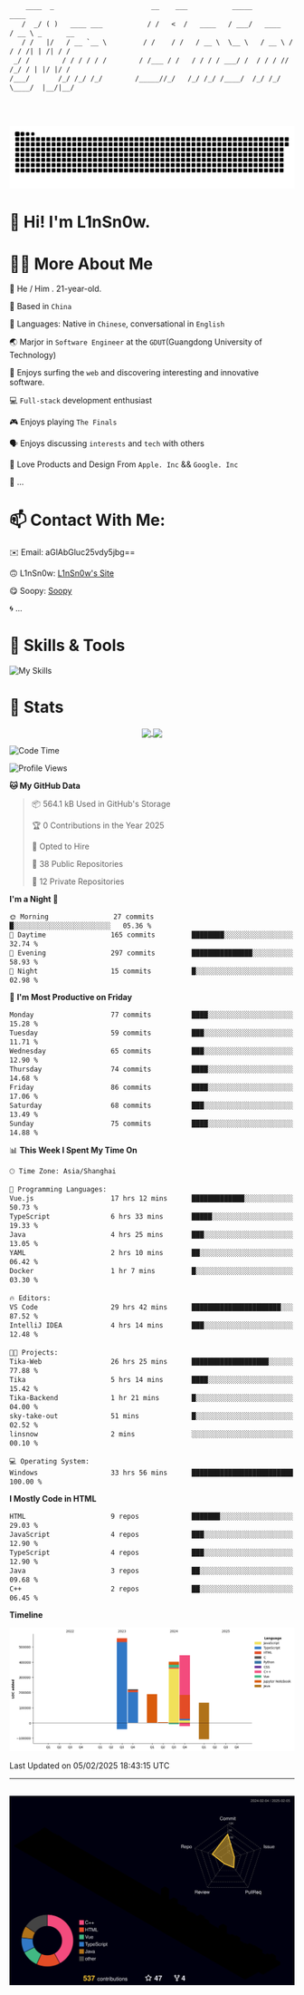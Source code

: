 ```

    ____  _                        __    ___           _____           ____           
   /  _/ ( )   ____ ___           / /   <  /   ____   / ___/   ____   / __ \ _      __
   / /   |/   / __ `__ \         / /    / /   / __ \  \__ \   / __ \ / / / /| | /| / /
 _/ /        / / / / / /        / /___ / /   / / / / ___/ /  / / / // /_/ / | |/ |/ / 
/___/       /_/ /_/ /_/        /_____//_/   /_/ /_/ /____/  /_/ /_/ \____/  |__/|__/  
                                                                                      
                                          

```
##
![](https://raw.githubusercontent.com/lin-snow/lin-snow/output/github-contribution-grid-snake-dark.svg)

# 👋 Hi! I'm L1nSn0w.

# 👨‍💻 More About Me

🤠 He / Him . 21-year-old.

🎈 Based in `China`
  
🤔 Languages: Native in `Chinese`, conversational in `English`

🌏 Marjor in `Software Engineer` at the `GDUT`(Guangdong University of Technology)

🛟 Enjoys surfing the `web` and discovering interesting and innovative software.

💻 `Full-stack` development enthusiast

🎮 Enjoys playing `The Finals`

🗣️ Enjoys discussing `interests` and `tech` with others

👾 Love Products and Design From `Apple. Inc` && `Google. Inc`  

🤪 ...

# 📫 Contact With Me:

✉️ Email: aGlAbGluc25vdy5jbg==

🙃 L1nSn0w: [L1nSn0w's Site](https://linsnow.cn)

😋 Soopy: [Soopy](https://soopy.cn)

🌀 ...

# 🔮 Skills & Tools

![My Skills](skillicons.svg)

<!-- [![My Skills](https://skillicons.dev/icons?i=c,cpp,python,golang,java,html,css,javascript,typescript,markdown,sass,tailwindcss,vuejs,vite,nuxtjs,pinia,nodejs,spring,maven,git,github,docker,nginx,postman,cloudflare,npm,yarn,cmake,mysql,redis,windows,linux,apple,vscode,idea,obsidian,photoshop&theme=light&perline=12)](https://skillicons.dev) -->
<!-- ![My Tools](./icons/tools.svg) -->

<!-- ![My Skills](https://skillicons.dev/icons?i=js,html,css,c,cpp,java,go,py,vue,vite,pinia,ts,tailwind,mysql,docker,git,github,md,postman,pytorch,vscode,sass,vim,cloudflare,linux,debian,ubuntu,discord,gmail,githubactions,npm,obsidian,powershell,windows,yarn,apple,bash) -->


# 🍟 Stats

<div style="text-align: center;">
    <a href="https://github.com/lin-snow">
        <img align="center" src="https://githubstat.linsnow.cn/api/top-langs/?username=lin-snow&layout=compact" />
    </a>
    <a href="https://github.com/lin-snow">
        <img align="center" src="https://githubstat.linsnow.cn/api?username=lin-snow&count_private=true&show_icons=true&theme=ambient_gradient" />
    </a>
</div>

<!--START_SECTION:waka-->
![Code Time](http://img.shields.io/badge/Code%20Time-434%20hrs%2020%20mins-blue)

![Profile Views](http://img.shields.io/badge/Profile%20Views-7-blue)

**🐱 My GitHub Data** 

> 📦 564.1 kB Used in GitHub's Storage 
 > 
> 🏆 0 Contributions in the Year 2025
 > 
> 💼 Opted to Hire
 > 
> 📜 38 Public Repositories 
 > 
> 🔑 12 Private Repositories 
 > 
**I'm a Night 🦉** 

```text
🌞 Morning                27 commits          █░░░░░░░░░░░░░░░░░░░░░░░░   05.36 % 
🌆 Daytime                165 commits         ████████░░░░░░░░░░░░░░░░░   32.74 % 
🌃 Evening                297 commits         ███████████████░░░░░░░░░░   58.93 % 
🌙 Night                  15 commits          █░░░░░░░░░░░░░░░░░░░░░░░░   02.98 % 
```
📅 **I'm Most Productive on Friday** 

```text
Monday                   77 commits          ████░░░░░░░░░░░░░░░░░░░░░   15.28 % 
Tuesday                  59 commits          ███░░░░░░░░░░░░░░░░░░░░░░   11.71 % 
Wednesday                65 commits          ███░░░░░░░░░░░░░░░░░░░░░░   12.90 % 
Thursday                 74 commits          ████░░░░░░░░░░░░░░░░░░░░░   14.68 % 
Friday                   86 commits          ████░░░░░░░░░░░░░░░░░░░░░   17.06 % 
Saturday                 68 commits          ███░░░░░░░░░░░░░░░░░░░░░░   13.49 % 
Sunday                   75 commits          ████░░░░░░░░░░░░░░░░░░░░░   14.88 % 
```


📊 **This Week I Spent My Time On** 

```text
🕑︎ Time Zone: Asia/Shanghai

💬 Programming Languages: 
Vue.js                   17 hrs 12 mins      █████████████░░░░░░░░░░░░   50.73 % 
TypeScript               6 hrs 33 mins       █████░░░░░░░░░░░░░░░░░░░░   19.33 % 
Java                     4 hrs 25 mins       ███░░░░░░░░░░░░░░░░░░░░░░   13.05 % 
YAML                     2 hrs 10 mins       ██░░░░░░░░░░░░░░░░░░░░░░░   06.42 % 
Docker                   1 hr 7 mins         █░░░░░░░░░░░░░░░░░░░░░░░░   03.30 % 

🔥 Editors: 
VS Code                  29 hrs 42 mins      ██████████████████████░░░   87.52 % 
IntelliJ IDEA            4 hrs 14 mins       ███░░░░░░░░░░░░░░░░░░░░░░   12.48 % 

🐱‍💻 Projects: 
Tika-Web                 26 hrs 25 mins      ███████████████████░░░░░░   77.88 % 
Tika                     5 hrs 14 mins       ████░░░░░░░░░░░░░░░░░░░░░   15.42 % 
Tika-Backend             1 hr 21 mins        █░░░░░░░░░░░░░░░░░░░░░░░░   04.00 % 
sky-take-out             51 mins             █░░░░░░░░░░░░░░░░░░░░░░░░   02.52 % 
linsnow                  2 mins              ░░░░░░░░░░░░░░░░░░░░░░░░░   00.10 % 

💻 Operating System: 
Windows                  33 hrs 56 mins      █████████████████████████   100.00 % 
```

**I Mostly Code in HTML** 

```text
HTML                     9 repos             ███████░░░░░░░░░░░░░░░░░░   29.03 % 
JavaScript               4 repos             ███░░░░░░░░░░░░░░░░░░░░░░   12.90 % 
TypeScript               4 repos             ███░░░░░░░░░░░░░░░░░░░░░░   12.90 % 
Java                     3 repos             ██░░░░░░░░░░░░░░░░░░░░░░░   09.68 % 
C++                      2 repos             ██░░░░░░░░░░░░░░░░░░░░░░░   06.45 % 
```



**Timeline**

![Lines of Code chart](https://raw.githubusercontent.com/lin-snow/lin-snow/main/assets/bar_graph.png)


 Last Updated on 05/02/2025 18:43:15 UTC
<!--END_SECTION:waka-->



---
##
![](./profile-3d-contrib/profile-night-rainbow.svg)

